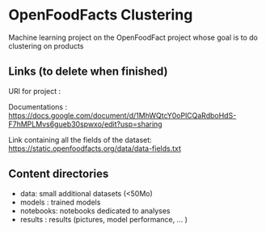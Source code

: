 # OpenFoodFacts Clustering

Machine learning project on the OpenFoodFact project whose goal is to do clustering on products

## Links (to delete when finished)
URl for project :

Documentations : https://docs.google.com/document/d/1MhWQtcY0oPlCQaRdboHdS-F7hMPLMvs6gueb30spwxo/edit?usp=sharing

Link containing all the fields of the dataset:
https://static.openfoodfacts.org/data/data-fields.txt

## Content directories

- data: small additional datasets (<50Mo)
- models : trained models
- notebooks: notebooks dedicated to analyses
- results : results (pictures, model performance, ... )

